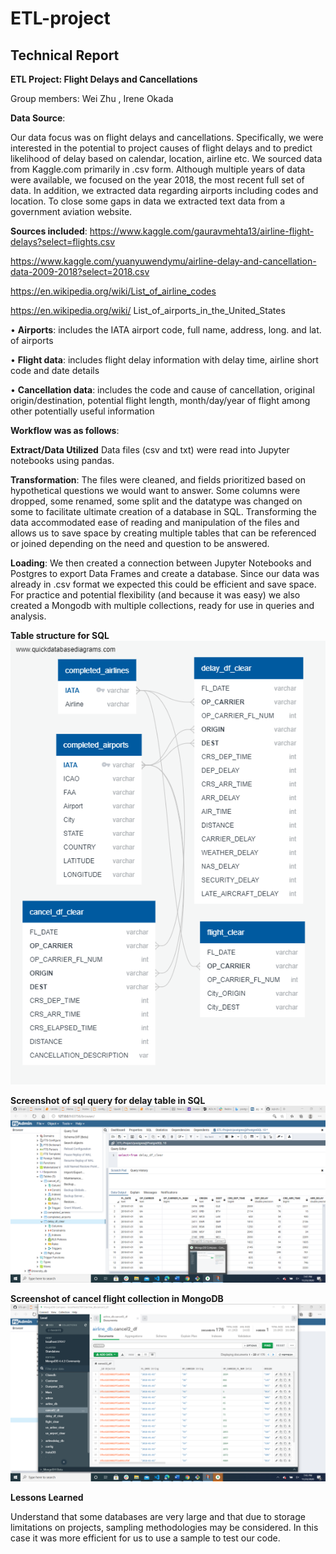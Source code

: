 # ETL-project

## Technical Report 

**ETL Project: Flight Delays and Cancellations**

Group members: Wei Zhu , Irene Okada

**Data Source**:

Our data focus was on flight delays and cancellations. Specifically, we were interested in the potential to project causes of flight delays and to predict likelihood of delay based on calendar, location, airline etc. We sourced data from Kaggle.com primarily in .csv form. Although multiple years of data were available, we focused on the year 2018, the most recent full set of data. In addition, we extracted data regarding airports including codes and location. To close some gaps in data we extracted text data from a government aviation website.

**Sources included**:
https://www.kaggle.com/gauravmehta13/airline-flight-delays?select=flights.csv

https://www.kaggle.com/yuanyuwendymu/airline-delay-and-cancellation-data-2009-2018?select=2018.csv

https://en.wikipedia.org/wiki/List_of_airline_codes

https://en.wikipedia.org/wiki/
List_of_airports_in_the_United_States


•	**Airports**: includes the IATA airport code, full name, address, long. and lat. of airports

•	**Flight data**: includes flight delay information with delay time, airline short code and date details

•	**Cancellation data**: includes the code and cause of cancellation, original origin/destination, potential flight length, month/day/year of flight among other potentially useful information

**Workflow was as follows**:

**Extract/Data Utilized**
Data files (csv and txt) were read into Jupyter notebooks using pandas. 

**Transformation**:
The files were cleaned, and fields prioritized based on hypothetical questions we would want to answer. Some columns were dropped, some renamed, some split and the datatype was changed on some to facilitate ultimate creation of a database in SQL. Transforming the data accommodated ease of reading and manipulation of the files and allows us to save space by creating multiple tables that can be referenced or joined depending on the need and question to be answered.

**Loading**:
We then created a connection between Jupyter Notebooks and Postgres to export Data Frames and create a database. Since our data was already in 
.csv format we expected this could be efficient and save space. For practice and potential flexibility (and because it was easy) we also created a Mongodb with multiple collections, ready for use in queries and analysis.

**Table structure for SQL**
![Database Diagram](QuickDBD-Free-Diagram2.png)

**Screenshot of sql query for delay table in SQL**
![Database Diagram](samplesqldelay.png)

**Screenshot of cancel flight collection in MongoDB**
![Database Diagram](samplemongocolcancel.png)

**Lessons Learned**

Understand that some databases are very large and that due to storage limitations on projects, sampling methodologies may be considered. In this case it was more efficient for us to use a sample to test our code.



